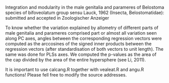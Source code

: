 Integration and modularity in the male genitalia and parameres of Belostoma species of bifoveolatum group sensu Lauck, 1962 (Insecta, Belostomatidae): submitted and accepted in Zoologischer Anzeiger

To know whether the variation explained by allometry of different parts of male genitalia and parameres comprised part or almost all variation seen along PC axes, angles between the corresponding regression vectors were computed as the arccosines of the signed inner products between the regression vectors (after standardisation of both vectors to unit length). The same was done for PLSs axes. We computed the p-values as the area of the cap divided by the area of the entire hypersphere (see Li, 2011).

It is important to use calcang.R together with vealeat.R and angu.R functions! Please fell free to modify the source addresses.
